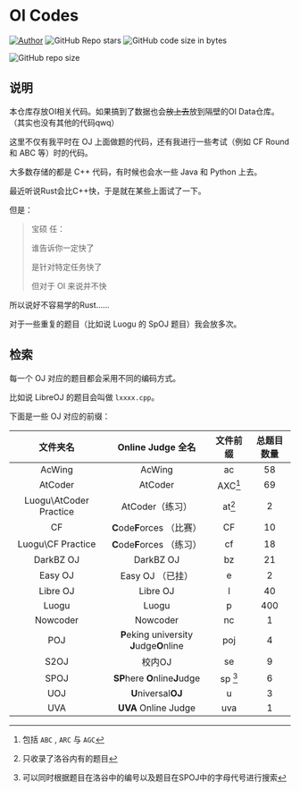 # OI Codes

[![Author](https://img.shields.io/badge/Author-KaiserWilheim-b68469.svg?style=for-the-badge)](https://kaiserwilheim.github.io) ![GitHub Repo stars](https://img.shields.io/github/stars/kaiserwilheim/OIcodes?style=for-the-badge) ![GitHub code size in bytes](https://img.shields.io/github/languages/code-size/kaiserwilheim/OIcodes?color=red&style=for-the-badge)

![GitHub repo size](https://img.shields.io/github/repo-size/kaiserwilheim/OIcodes?style=for-the-badge)

## 说明

本仓库存放OI相关代码。如果搞到了数据也会~~放上去~~放到隔壁的OI Data仓库。
（其实也没有其他的代码qwq）

这里不仅有我平时在 OJ 上面做题的代码，还有我进行一些考试（例如 CF Round 和 ABC 等）时的代码。

大多数存储的都是 C++ 代码，有时候也会水一些 Java 和 Python 上去。

最近听说Rust会比C++快，于是就在某些上面试了一下。

但是：

> 宝硕 任：
>
> 谁告诉你一定快了
>
> 是针对特定任务快了
>
> 
>
> 但对于 OI 来说并不快

所以说好不容易学的Rust……

对于一些重复的题目（比如说 Luogu 的 SpOJ 题目）我会放多次。

## 检索

每一个 OJ 对应的题目都会采用不同的编码方式。

比如说 LibreOJ 的题目会叫做 `lxxxx.cpp`。

下面是一些 OJ 对应的前缀：

| 文件夹名 | Online Judge 全名 | 文件前缀 | 总题目数量 |
|:-------:|:----------------:|:-------:|:--------:|
| AcWing | AcWing | ac | 58 |
| AtCoder | AtCoder | AXC[^1] | 69 |
| Luogu\AtCoder Practice | AtCoder（练习） | at[^2] | 2 |
| CF | **C**ode**F**orces （比赛） | CF | 10 |
| Luogu\CF Practice | **C**ode**F**orces （练习） | cf | 18 |
| DarkBZ OJ | DarkBZ OJ | bz | 21 |
| Easy OJ | Easy OJ （已挂） | e | 2 |
| Libre OJ | Libre OJ | l | 40 |
| Luogu | Luogu | p | 400 |
| Nowcoder | Nowcoder | nc | 1 |
| POJ | **P**eking university **J**udge**O**nline | poj | 4 |
| S2OJ | 校内OJ | se | 9 |
| SPOJ | **SP**here **O**nline**J**udge | sp [^3] | 6 |
| UOJ | **U**niversal**OJ** | u | 3 |
| UVA | **UVA** Online Judge | uva | 1 |

[^1]: 包括 `ABC` , `ARC` 与 `AGC`
[^2]: 只收录了洛谷内有的题目
[^3]: 可以同时根据题目在洛谷中的编号以及题目在SPOJ中的字母代号进行搜索



